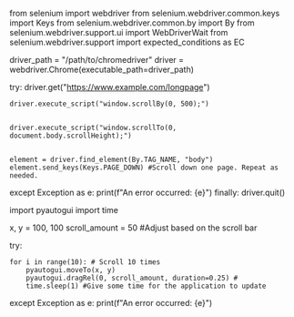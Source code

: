 from selenium import webdriver
from selenium.webdriver.common.keys import Keys
from selenium.webdriver.common.by import By
from selenium.webdriver.support.ui import WebDriverWait
from selenium.webdriver.support import expected_conditions as EC

driver_path = "/path/to/chromedriver" 
driver = webdriver.Chrome(executable_path=driver_path)

try:
    driver.get("https://www.example.com/longpage")


    driver.execute_script("window.scrollBy(0, 500);")

   
    driver.execute_script("window.scrollTo(0, document.body.scrollHeight);")


    element = driver.find_element(By.TAG_NAME, "body") 
    element.send_keys(Keys.PAGE_DOWN) #Scroll down one page. Repeat as needed.

except Exception as e:
    print(f"An error occurred: {e}")
finally:
    driver.quit()

import pyautogui
import time

x, y = 100, 100 
scroll_amount = 50 #Adjust based on the scroll bar

try:

    for i in range(10): # Scroll 10 times
        pyautogui.moveTo(x, y)
        pyautogui.dragRel(0, scroll_amount, duration=0.25) #
        time.sleep(1) #Give some time for the application to update
except Exception as e:
    print(f"An error occurred: {e}")

